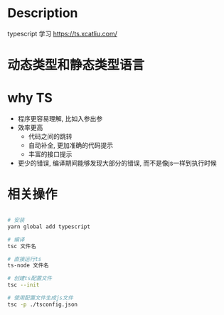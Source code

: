 # Description
typescript 学习
https://ts.xcatliu.com/

# 动态类型和静态类型语言

# why TS
- 程序更容易理解, 比如入参出参
- 效率更高
  + 代码之间的跳转
  + 自动补全, 更加准确的代码提示
  + 丰富的接口提示
- 更少的错误, 编译期间能够发现大部分的错误, 而不是像js一样到执行时候

# 相关操作
```bash

# 安装
yarn global add typescript

# 编译
tsc 文件名

# 直接运行ts
ts-node 文件名

# 创建ts配置文件
tsc --init

# 使用配置文件生成js文件
tsc -p ./tsconfig.json

```






